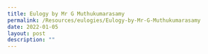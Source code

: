 ```yaml
---
title: Eulogy by Mr G Muthukumarasamy
permalink: /Resources/eulogies/Eulogy-by-Mr-G-Muthukumarasamy
date: 2022-01-05
layout: post
description: ""
---
```

